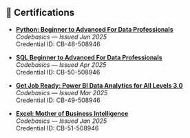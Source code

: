 ## 📜 Certifications

- **[Python: Beginner to Advanced For Data Professionals](https://codebasics.io/certificate/CB-48-508946)**  
  *Codebasics* — *Issued Jun 2025*  
  Credential ID: CB-48-508946

- **[SQL Beginner to Advanced For Data Professionals](https://codebasics.io/certificate/CB-50-508946)**  
  *Codebasics* — *Issued Apr 2025*  
  Credential ID: CB-50-508946

- **[Get Job Ready: Power BI Data Analytics for All Levels 3.0](https://codebasics.io/certificate/CB-49-508946)**  
  *Codebasics* — *Issued Mar 2025*  
  Credential ID: CB-49-508946

- **[Excel: Mother of Business Intelligence](https://codebasics.io/certificate/CB-51-508946)**  
  *Codebasics* — *Issued Jan 2025*  
  Credential ID: CB-51-508946
